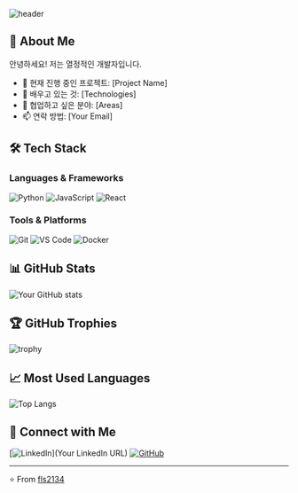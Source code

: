 ![header](https://capsule-render.vercel.app/api?type=waving&color=auto&height=300&section=header&text=Hello,%20World!&fontSize=90&animation=fadeIn&fontAlignY=38&descAlignY=51&descAlign=62)

## 👋 About Me
안녕하세요! 저는 열정적인 개발자입니다.
- 🔭 현재 진행 중인 프로젝트: [Project Name]
- 🌱 배우고 있는 것: [Technologies]
- 👯 협업하고 싶은 분야: [Areas]
- 📫 연락 방법: [Your Email]

## 🛠 Tech Stack
### Languages & Frameworks
![Python](https://img.shields.io/badge/-Python-3776AB?style=flat-square&logo=Python&logoColor=white)
![JavaScript](https://img.shields.io/badge/-JavaScript-F7DF1E?style=flat-square&logo=javascript&logoColor=black)
![React](https://img.shields.io/badge/-React-61DAFB?style=flat-square&logo=React&logoColor=black)

### Tools & Platforms
![Git](https://img.shields.io/badge/-Git-F05032?style=flat-square&logo=git&logoColor=white)
![VS Code](https://img.shields.io/badge/-VS%20Code-007ACC?style=flat-square&logo=visual-studio-code&logoColor=white)
![Docker](https://img.shields.io/badge/-Docker-2496ED?style=flat-square&logo=docker&logoColor=white)

## 📊 GitHub Stats
![Your GitHub stats](https://github-readme-stats.vercel.app/api?username=fls2134&show_icons=true&theme=radical)

## 🏆 GitHub Trophies
![trophy](https://github-profile-trophy.vercel.app/?username=fls2134&theme=onedark)

## 📈 Most Used Languages
![Top Langs](https://github-readme-stats.vercel.app/api/top-langs/?username=fls2134&layout=compact&theme=radical)

## 🤝 Connect with Me
[![LinkedIn](https://img.shields.io/badge/-LinkedIn-0077B5?style=flat-square&logo=LinkedIn&logoColor=white)](Your LinkedIn URL)
[![GitHub](https://img.shields.io/badge/-GitHub-181717?style=flat-square&logo=GitHub&logoColor=white)](https://github.com/fls2134)

---
⭐️ From [fls2134](https://github.com/fls2134)
